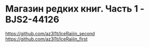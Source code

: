 # Магазин редких книг. Часть 1 - BJS2-44126

https://github.com/az3l1t/IceRaiiin_second
https://github.com/az3l1t/IceRaiiin_first